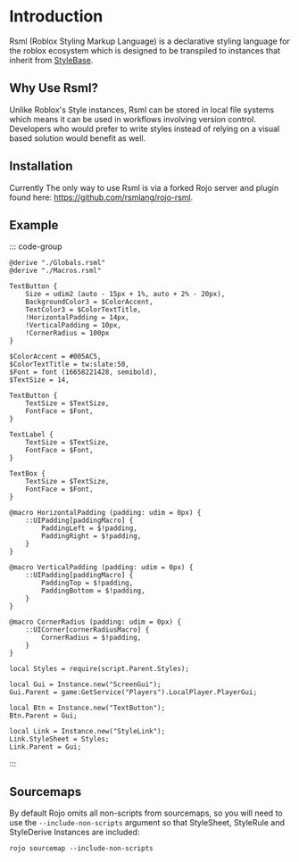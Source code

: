 # Introduction

Rsml (Roblox Styling Markup Language) is a declarative styling language for the roblox ecosystem which is designed to be transpiled to instances that inherit from [StyleBase](https://create.roblox.com/docs/reference/engine/classes/StyleBase).





## Why Use Rsml?
Unlike Roblox's Style instances, Rsml can be stored in local file systems which means it can be used in workflows involving version control. Developers who would prefer to write styles instead of relying on a visual based solution would benefit as well.





## Installation
Currently The only way to use Rsml is via a forked Rojo server and plugin found here: https://github.com/rsmlang/rojo-rsml.





## Example

::: code-group
```rsml:line-numbers [Styles.rsml]
@derive "./Globals.rsml"
@derive "./Macros.rsml"

TextButton {
	Size = udim2 (auto - 15px + 1%, auto + 2% - 20px),
	BackgroundColor3 = $ColorAccent,
	TextColor3 = $ColorTextTitle,
	!HorizontalPadding = 14px,
	!VerticalPadding = 10px,
	!CornerRadius = 100px
}
```

```rsml:line-numbers [Globals.rsml]
$ColorAccent = #005AC5,
$ColorTextTitle = tw:slate:50,
$Font = font (16658221428, semibold),
$TextSize = 14,

TextButton {
	TextSize = $TextSize,
	FontFace = $Font,
}

TextLabel {
	TextSize = $TextSize,
	FontFace = $Font,
}

TextBox {
	TextSize = $TextSize,
	FontFace = $Font,
}
```

```rsml:line-numbers [Macros.rsml]
@macro HorizontalPadding (padding: udim = 0px) {
    ::UIPadding[paddingMacro] {
        PaddingLeft = $!padding,
        PaddingRight = $!padding,
    }
}

@macro VerticalPadding (padding: udim = 0px) {
    ::UIPadding[paddingMacro] {
        PaddingTop = $!padding,
        PaddingBottom = $!padding,
    }
}

@macro CornerRadius (padding: udim = 0px) {
    ::UICorner[cornerRadiusMacro] {
        CornerRadius = $!padding,
    }
}
```

```luau:line-numbers [Main.luau]
local Styles = require(script.Parent.Styles);

local Gui = Instance.new("ScreenGui");
Gui.Parent = game:GetService("Players").LocalPlayer.PlayerGui;

local Btn = Instance.new("TextButton");
Btn.Parent = Gui;

local Link = Instance.new("StyleLink");
Link.StyleSheet = Styles;
Link.Parent = Gui;
```
:::





## Sourcemaps

By default Rojo omits all non-scripts from sourcemaps, so you will need to use the `--include-non-scripts` argument so that StyleSheet, StyleRule and StyleDerive Instances are included:

```
rojo sourcemap --include-non-scripts
```